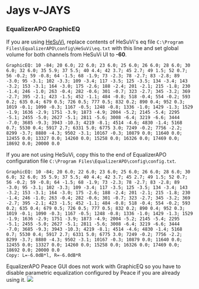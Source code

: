 # Jays v-JAYS
### EqualizerAPO GraphicEQ
If you are using [HeSuVi](https://sourceforge.net/projects/hesuvi/), replace contents of HeSuVi's eq file `C:\Program Files\EqualizerAPO\config\HeSuVi\eq.txt` with this line and set global volume for both channels from HeSuVi UI to **-60**.
```
GraphicEQ: 10 -84; 20 6.0; 22 6.0; 23 6.0; 25 6.0; 26 6.0; 28 6.0; 30 6.0; 32 6.0; 35 5.9; 37 5.5; 40 4.4; 42 3.7; 45 2.7; 49 1.5; 52 0.7; 56 -0.2; 59 -0.8; 64 -1.5; 68 -1.9; 73 -2.3; 78 -2.7; 83 -2.8; 89 -3.0; 95 -3.1; 102 -3.3; 109 -3.4; 117 -3.5; 125 -3.5; 134 -3.4; 143 -3.2; 153 -3.1; 164 -3.0; 175 -2.6; 188 -2.4; 201 -2.1; 215 -1.8; 230 -1.4; 246 -1.0; 263 -0.4; 282 -0.6; 301 -0.7; 323 -2.7; 345 -3.2; 369 -2.7; 395 -2.1; 423 -1.5; 452 -1.1; 484 -0.8; 518 -0.4; 554 -0.2; 593 0.2; 635 0.4; 679 0.5; 726 0.5; 777 0.5; 832 0.2; 890 0.4; 952 0.3; 1019 -0.1; 1090 -0.3; 1167 -0.5; 1248 -0.8; 1336 -1.0; 1429 -1.3; 1529 -1.9; 1636 -2.9; 1751 -3.9; 1873 -4.9; 2004 -5.2; 2145 -5.4; 2295 -5.1; 2455 -5.0; 2627 -5.1; 2811 -5.6; 3008 -6.4; 3219 -6.6; 3444 -7.0; 3685 -9.3; 3943 -10.3; 4219 -8.1; 4514 -4.6; 4830 -1.4; 5168 0.7; 5530 0.4; 5917 2.7; 6331 5.0; 6775 3.0; 7249 -0.2; 7756 -2.2; 8299 -3.7; 8880 -4.3; 9502 -3.1; 10167 -0.3; 10879 0.0; 11640 0.0; 12455 0.0; 13327 0.0; 14260 0.0; 15258 0.0; 16326 0.0; 17469 0.0; 18692 0.0; 20000 0.0
```
If you are not using HeSuVi, copy this to the end of EqualizerAPO configuration file `C:\Program Files\EqualizerAPO\config\config.txt`.
```
GraphicEQ: 10 -84; 20 6.0; 22 6.0; 23 6.0; 25 6.0; 26 6.0; 28 6.0; 30 6.0; 32 6.0; 35 5.9; 37 5.5; 40 4.4; 42 3.7; 45 2.7; 49 1.5; 52 0.7; 56 -0.2; 59 -0.8; 64 -1.5; 68 -1.9; 73 -2.3; 78 -2.7; 83 -2.8; 89 -3.0; 95 -3.1; 102 -3.3; 109 -3.4; 117 -3.5; 125 -3.5; 134 -3.4; 143 -3.2; 153 -3.1; 164 -3.0; 175 -2.6; 188 -2.4; 201 -2.1; 215 -1.8; 230 -1.4; 246 -1.0; 263 -0.4; 282 -0.6; 301 -0.7; 323 -2.7; 345 -3.2; 369 -2.7; 395 -2.1; 423 -1.5; 452 -1.1; 484 -0.8; 518 -0.4; 554 -0.2; 593 0.2; 635 0.4; 679 0.5; 726 0.5; 777 0.5; 832 0.2; 890 0.4; 952 0.3; 1019 -0.1; 1090 -0.3; 1167 -0.5; 1248 -0.8; 1336 -1.0; 1429 -1.3; 1529 -1.9; 1636 -2.9; 1751 -3.9; 1873 -4.9; 2004 -5.2; 2145 -5.4; 2295 -5.1; 2455 -5.0; 2627 -5.1; 2811 -5.6; 3008 -6.4; 3219 -6.6; 3444 -7.0; 3685 -9.3; 3943 -10.3; 4219 -8.1; 4514 -4.6; 4830 -1.4; 5168 0.7; 5530 0.4; 5917 2.7; 6331 5.0; 6775 3.0; 7249 -0.2; 7756 -2.2; 8299 -3.7; 8880 -4.3; 9502 -3.1; 10167 -0.3; 10879 0.0; 11640 0.0; 12455 0.0; 13327 0.0; 14260 0.0; 15258 0.0; 16326 0.0; 17469 0.0; 18692 0.0; 20000 0.0
Copy: L=-6.0dB*l, R=-6.0dB*R
```
EqualizerAPO Peace GUI does not work with GraphicEQ so you have to disable parametric equalization configured by Peace if you are already using it.
![](https://raw.githubusercontent.com/jaakkopasanen/AutoEq/master/results/Headphone.com/innerfidelity/onear/Jays%20v-JAYS/Jays%20v-JAYS.png)
